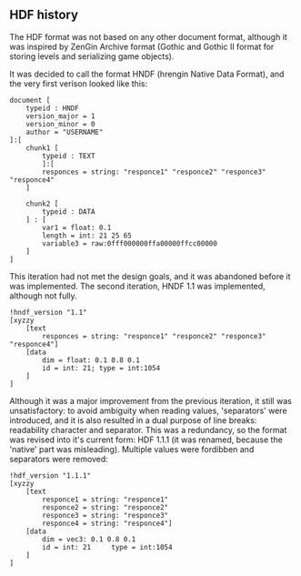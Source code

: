 
## HDF history
The HDF format was not based on any other document format, although it was inspired by ZenGin Archive format (Gothic and Gothic II format for storing levels and serializing game objects).

It was decided to call the format HNDF (hrengin Native Data Format), and the very first verison looked like this:

	document [
		typeid : HNDF
		version_major = 1
		version_minor = 0
		author = "USERNAME"
	]:[ 
		chunk1 [
			typeid : TEXT
			]:[
			responces = string: "responce1" "responce2" "responce3" "responce4"
		] 
		
		chunk2 [ 
			typeid : DATA
		] : [ 
			var1 = float: 0.1
			length = int: 21 25 65
			variable3 = raw:0fff000000ffa00000ffcc00000
		] 
	]

This iteration had not met the design goals, and it was abandoned before it was implemented. The second iteration, HNDF 1.1 was implemented, although not fully.

	!hndf_version "1.1"
	[xyzzy
		[text
			responces = string: "responce1" "responce2" "responce3" "responce4"]
		[data
			dim = float: 0.1 0.8 0.1
			id = int: 21; type = int:1054
		]
	]

Although it was a major improvement from the previous iteration, it still was unsatisfactory: to avoid ambiguity when reading values, 'separators' were introduced, and it is also resulted in a dual purpose of line breaks: readability character and separator. 
This was a redundancy, so the format was revised into it's current form: HDF 1.1.1 (it was renamed, because the 'native' part was misleading). Multiple values were fordibben and separators were removed:

	!hdf_version "1.1.1"
	[xyzzy
		[text
			responce1 = string: "responce1" 
			responce2 = string: "responce2" 
			responce3 = string: "responce3" 
			responce4 = string: "responce4"]
		[data
			dim = vec3: 0.1 0.8 0.1
			id = int: 21	 type = int:1054
		]
	]